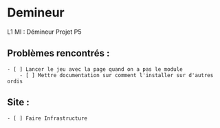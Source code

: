 # Demineur
L1 MI : Démineur Projet P5

## Problèmes rencontrés : 
    - [ ] Lancer le jeu avec la page quand on a pas le module
        - [ ] Mettre documentation sur comment l'installer sur d'autres ordis
## Site :
    - [ ] Faire Infrastructure 